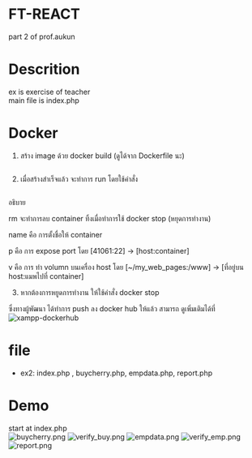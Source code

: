 # FT-REACT
part 2 of prof.aukun

# Descrition
ex is exercise of teacher <br>
main file is index.php

# Docker
1. สร้าง image ด้วย docker build (ดูได้จาก Dockerfile นะ)
```docker build -t xampp-v2 .
```
2. เมื่อสร้างสำเร็จแล้ว จะทำการ run โดยใช้คำสั่ง
```docker run --rm --name myXampp -p 41061:22 -p 41062:80 -v ~/my_web_pages:/www xampp-v2
```
>
อธิบาย
>
rm จะทำการลบ container ทิ้งเมื่อทำการใช้ docker stop (หยุดการทำงาน)
>
name คือ การตั้งชื่อให้ container
>
p คือ การ expose port โดย [41061:22] -> [host:container]
>
v คือ การ ทำ volumn บนเครื่อง host โดย [~/my_web_pages:/www] -> [ที่อยู่บน host:แมพไปที่ container]
>
3. หากต้องการหยูดการทำงาน ให้ใช้คำสั่ง docker stop

ซึ่งทางผู้พัฒนา ได้ทำการ push ลง docker hub ให้แล้ว สามารถ ดูเพิ่มเติมได้ที่ ![xampp-dockerhub](https://hub.docker.com/r/kawhao/xampp-v2)

# file
- ex2: index.php , buycherry.php, empdata.php, report.php

# Demo
start at index.php <br>
![buycherry.png](https://cdn.discordapp.com/attachments/1067458504014708767/1071232824327282808/image.png)
![verify_buy.png](https://cdn.discordapp.com/attachments/1067458504014708767/1071232824583131186/image.png)
![empdata.png](https://cdn.discordapp.com/attachments/1067458504014708767/1071232824893513848/image.png)
![verify_emp.png](https://cdn.discordapp.com/attachments/1067458504014708767/1071232825220665415/image.png)
![report.png](https://cdn.discordapp.com/attachments/1067458504014708767/1071232825526861904/image.png)
